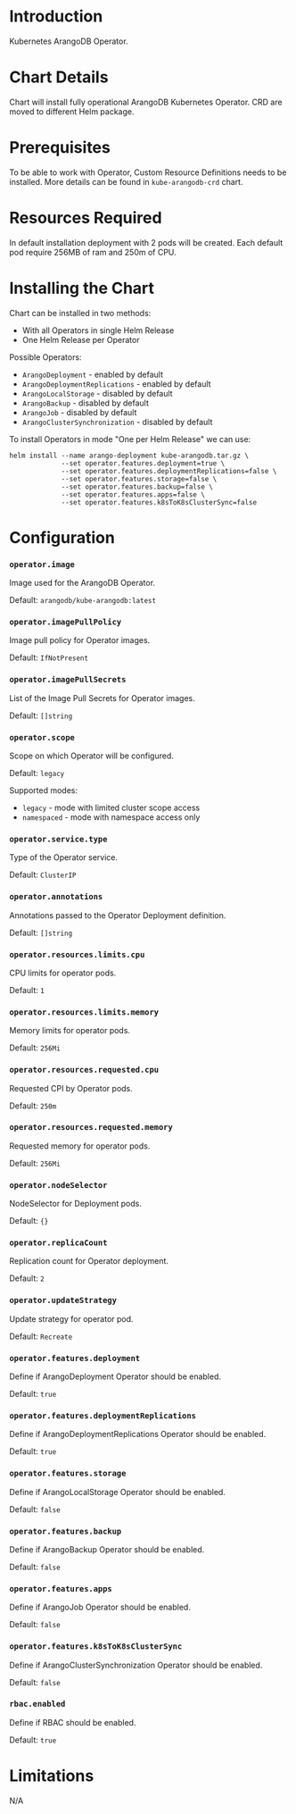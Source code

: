 # Introduction

Kubernetes ArangoDB Operator.

# Chart Details

Chart will install fully operational ArangoDB Kubernetes Operator. CRD are moved to different Helm package.

# Prerequisites

To be able to work with Operator, Custom Resource Definitions needs to be installed. More details can be found in `kube-arangodb-crd` chart.

# Resources Required

In default installation deployment with 2 pods will be created. Each default pod require 256MB of ram and 250m of CPU.

# Installing the Chart

Chart can be installed in two methods:
- With all Operators in single Helm Release
- One Helm Release per Operator

Possible Operators:
- `ArangoDeployment` - enabled by default
- `ArangoDeploymentReplications` - enabled by default
- `ArangoLocalStorage` - disabled by default
- `ArangoBackup` - disabled by default
- `ArangoJob` - disabled by default
- `ArangoClusterSynchronization` - disabled by default

To install Operators in mode "One per Helm Release" we can use:

```
helm install --name arango-deployment kube-arangodb.tar.gz \
             --set operator.features.deployment=true \
             --set operator.features.deploymentReplications=false \
             --set operator.features.storage=false \
             --set operator.features.backup=false \
             --set operator.features.apps=false \
             --set operator.features.k8sToK8sClusterSync=false
```


# Configuration

### `operator.image`

Image used for the ArangoDB Operator.

Default: `arangodb/kube-arangodb:latest`

### `operator.imagePullPolicy`

Image pull policy for Operator images.

Default: `IfNotPresent`

### `operator.imagePullSecrets`

List of the Image Pull Secrets for Operator images.

Default: `[]string`

### `operator.scope`

Scope on which Operator will be configured.

Default: `legacy`

Supported modes:
- `legacy` - mode with limited cluster scope access
- `namespaced` - mode with namespace access only

### `operator.service.type`

Type of the Operator service.

Default: `ClusterIP`

### `operator.annotations`

Annotations passed to the Operator Deployment definition.

Default: `[]string`

### `operator.resources.limits.cpu`

CPU limits for operator pods.

Default: `1`

### `operator.resources.limits.memory`

Memory limits for operator pods.

Default: `256Mi`

### `operator.resources.requested.cpu`

Requested CPI by Operator pods.

Default: `250m`

### `operator.resources.requested.memory`

Requested memory for operator pods.

Default: `256Mi`

### `operator.nodeSelector`

NodeSelector for Deployment pods.

Default: `{}`

### `operator.replicaCount`

Replication count for Operator deployment.

Default: `2`

### `operator.updateStrategy`

Update strategy for operator pod.

Default: `Recreate`

### `operator.features.deployment`

Define if ArangoDeployment Operator should be enabled.

Default: `true`

### `operator.features.deploymentReplications`

Define if ArangoDeploymentReplications Operator should be enabled.

Default: `true`

### `operator.features.storage`

Define if ArangoLocalStorage Operator should be enabled.

Default: `false`

### `operator.features.backup`

Define if ArangoBackup Operator should be enabled.

Default: `false`

### `operator.features.apps`

Define if ArangoJob Operator should be enabled.

Default: `false`

### `operator.features.k8sToK8sClusterSync`

Define if ArangoClusterSynchronization Operator should be enabled.

Default: `false`

### `rbac.enabled`

Define if RBAC should be enabled.

Default: `true`

# Limitations

N/A